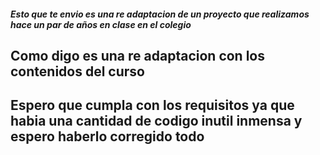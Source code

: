 ##### Esto que te envio es una re adaptacion de un proyecto que realizamos hace un par de años en clase en el colegio
## Como digo es una re adaptacion con los contenidos del curso
## Espero que cumpla con los requisitos ya que habia una cantidad de codigo inutil inmensa y espero haberlo corregido todo